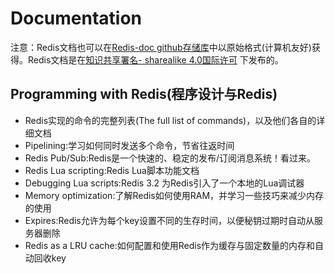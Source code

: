 # Documentation

注意：Redis文档也可以在[Redis-doc github存储库](https://github.com/antirez/redis-doc)中以原始格式(计算机友好)获得。Redis文档是在[知识共享署名- sharealike 4.0国际许可](https://creativecommons.org/licenses/by-sa/4.0/)
下发布的。

## Programming with Redis(程序设计与Redis)
- Redis实现的命令的完整列表(The full list of commands)，以及他们各自的详细文档
- Pipelining:学习如何同时发送多个命令，节省往返时间
- Redis Pub/Sub:Redis是一个快速的、稳定的发布/订阅消息系统！看过来。
- Redis Lua scripting:Redis Lua脚本功能文档
- Debugging Lua scripts:Redis 3.2 为Redis引入了一个本地的Lua调试器
- Memory optimization:了解Redis如何使用RAM，并学习一些技巧来减少内存的使用
- Expires:Redis允许为每个key设置不同的生存时间，以便秘钥过期时自动从服务器删除
- Redis as a LRU cache:如何配置和使用Redis作为缓存与固定数量的内存和自动回收key
